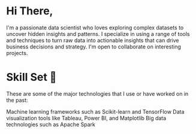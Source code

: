 # Hi There,

I'm a passionate data scientist who loves exploring complex datasets to uncover hidden insights and patterns. I specialize in using a range of tools and techniques to turn raw data into actionable insights that can drive business decisions and strategy. I'm open to collaborate on interesting projects.

# Skill Set 💪
These are some of the major technologies that I use or have worked on in the past:

Machine learning frameworks such as Scikit-learn and TensorFlow
Data visualization tools like Tableau, Power BI, and Matplotlib
Big data technologies such as Apache Spark
